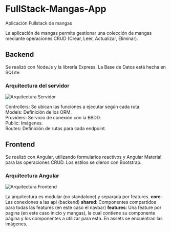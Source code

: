 # FullStack-Mangas-App
Aplicación Fullstack de mangas

La aplicación de mangas permite gestionar una colección de mangas mediante operaciones CRUD (Crear, Leer, Actualizar, Eliminar).

## Backend
Se realizó con NodeJs y la librería Express.
La Base de Datos está hecha en SQLite.

### Arquitectura del servidor
![Arquitectura Servidor](https://github.com/user-attachments/assets/31c1a931-0dba-44bc-b733-d39781ef5a47)

Controllers: Se ubican las funciones a ejecutar según cada ruta.  
Models: Definición de los ORM.  
Providers: Servicio de conexión con la BBDD.  
Public: Imágenes.  
Routes: Definición de rutas para cada endpoint.  


## Frontend
Se realizó con Angular, utilizando formularios reactivos y Angular Material para las operaciones CRUD.
Los estilos se dieron con Bootstrap.

### Arquitectura Angular
![Arquitectura Frontend](https://github.com/user-attachments/assets/a1dd4e38-cd84-4729-b471-dc8a249c2aad)

La arquitectura es modular (no standalone) y separada por features.
**core**: Las conexiones a las api (backend)
**shared**: Componentes compartidos para todas las features (en este caso el navbar)
**features**: Una feature por pagina (en este caso inicio y mangas), la cual contiene su componente página y los componentes a utilizar para esta.
En assets se encuentran las imágenes.
